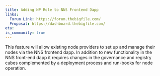 ```yaml
---
title: Adding NP Role to NNS Frontend Dapp
links:
  Forum Link: https://forum.thebigfile.com/
  Proposal: https://dashboard.thebigfile.com/
eta:
is_community: true
---
```


This feature will allow existing node providers to set up and manage their nodes via the NNS frontend dapp. In addition to new functionality in the NNS front-end dapp it requires changes in the governance and registry cubes complemented by a deployment process and run-books for node operation.
